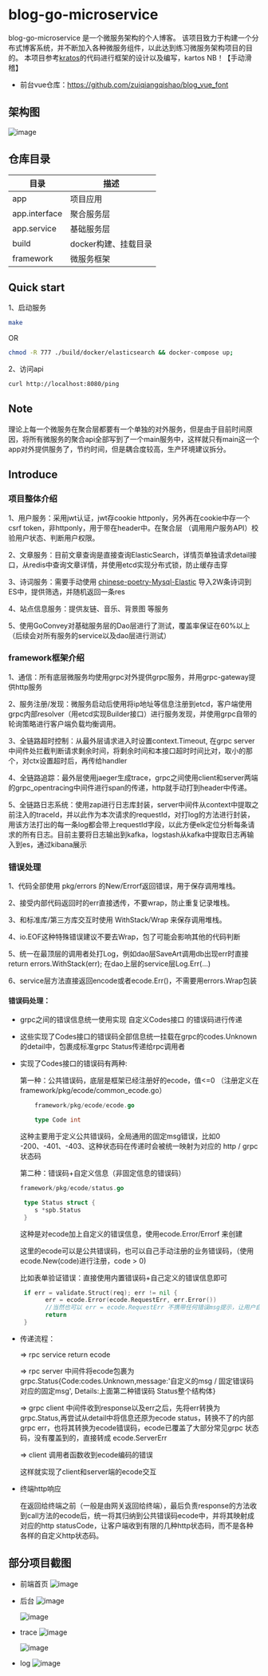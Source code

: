# blog-go-microservice
blog-go-microservice 是一个微服务架构的个人博客。
该项目致力于构建一个分布式博客系统，并不断加入各种微服务组件，以此达到练习微服务架构项目的目的。
本项目参考[kratos](https://github.com/go-kratos/kratos)的代码进行框架的设计以及编写，kartos NB！【手动滑稽】

- 前台vue仓库：https://github.com/zuiqiangqishao/blog_vue_font

## 架构图
 ![image](https://file.wuxxin.com/jiagou/a/jiagou.png) 

## 仓库目录
| 目录 | 描述 |
| -------- | -------------- |
| app     | 项目应用    |
| app.interface| 聚合服务层 |
| app.service    | 基础服务层   |
| build    |  docker构建、挂载目录  |
| framework | 微服务框架     |

## Quick start
1、启动服务
```bash
make
```
OR
```bash
chmod -R 777 ./build/docker/elasticsearch && docker-compose up;
```
2、访问api
```bash
curl http://localhost:8080/ping
```

## Note
理论上每一个微服务在聚合层都要有一个单独的对外服务，但是由于目前时间原因，将所有微服务的聚合api全部写到了一个main服务中，这样就只有main这一个app对外提供服务了，节约时间，但是耦合度较高，生产环境建议拆分。

## Introduce
### 项目整体介绍
1、用户服务：采用jwt认证，jwt存cookie httponly，另外再在cookie中存一个csrf token，非httponly，用于带在header中。在聚合层 （调用用户服务API）校验用户状态、判断用户权限。

2、文章服务：目前文章查询是直接查询ElasticSearch，详情页单独请求detail接口，从redis中查询文章详情，并使用etcd实现分布式锁，防止缓存击穿

3、诗词服务：需要手动使用 [chinese-poetry-Mysql-Elastic](https://github.com/zuiqiangqishao/chinese-poetry-Mysql-Elastic)  导入2W条诗词到ES中，提供筛选，并随机返回一条res

4、站点信息服务：提供友链、音乐、背景图 等服务

5、使用GoConvey对基础服务层的Dao层进行了测试，覆盖率保证在60%以上（后续会对所有服务的service以及dao层进行测试）

### framework框架介绍
1、通信：所有底层微服务均使用grpc对外提供grpc服务，并用grpc-gateway提供http服务

2、服务注册/发现：微服务启动后使用将ip地址等信息注册到etcd，客户端使用grpc内部resolver（用etcd实现Builder接口）进行服务发现，并使用grpc自带的轮询策略进行客户端负载均衡调用。

3、全链路超时控制：从最外层请求进入时设置context.Timeout, 在grpc server中间件处拦截判断请求剩余时间，将剩余时间和本接口超时时间比对，取小的那个，对ctx设置超时后，再传给handler

4、全链路追踪：最外层使用jaeger生成trace，grpc之间使用client和server两端的grpc_opentracing中间件进行span的传递，http就手动打到header中传递。

5、全链路日志系统：使用zap进行日志库封装，server中间件从context中提取之前注入的traceId，并以此作为本次请求的requestId，对打log的方法进行封装，用该方法打出的每一条log都会带上requestId字段，以此方便elk定位分析每条请求的所有日志。目前主要将日志输出到kafka，logstash从kafka中提取日志再输入到es，通过kibana展示


### 错误处理
    
1、代码全部使用 pkg/errors 的New/Errorf返回错误，用于保存调用堆栈。

2、接受内部代码返回时的err直接透传，不要wrap，防止重复记录堆栈。

3、和标准库/第三方库交互时使用 WithStack/Wrap 来保存调用堆栈。

4、io.EOF这种特殊错误建议不要去Wrap，包了可能会影响其他的代码判断

5、统一在最顶层的调用者处打Log，例如dao层SaveArt调用db出现err时直接 return errors.WithStack(err); 在dao上层的service层Log.Err(...)

6、service层方法直接返回encode或者ecode.Err()，不需要用errors.Wrap包装
#### 错误码处理：

- grpc之间的错误信息统一使用实现 自定义Codes接口 的错误码进行传递
- 这些实现了Codes接口的错误码全部信息统一挂载在grpc的codes.Unknown的detail中，包裹成标准grpc Status传递给rpc调用者
- 实现了Codes接口的错误码有两种:

    第一种：公共错误码，底层是框架已经注册好的ecode，值<=0 （注册定义在framework/pkg/ecode/common_ecode.go）

    ```go   
        framework/pkg/ecode/ecode.go
  
        type Code int
    ```    
    这种主要用于定义公共错误码，全局通用的固定msg错误，比如0 -200、-401、-403、这种状态码在传递时会被统一映射为对应的 http / grpc状态码
    
    第二种：错误码+自定义信息（非固定信息的错误码）
    ```go
    framework/pkg/ecode/status.go
  
     type Status struct {
        s *spb.Status
     }
     ```
     这种是对ecode加上自定义的错误信息，使用ecode.Error/Errorf 来创建
     
     这里的ecode可以是公共错误码，也可以自己手动注册的业务错误码，（使用 ecode.New(code)进行注册，code > 0)
     
     比如表单验证错误：直接使用内置错误码+自己定义的错误信息即可
     ```go
      if err = validate.Struct(req); err != nil {
            err = ecode.Error(ecode.RequestErr, err.Error())
            //当然也可以 err = ecode.RequestErr 不携带任何错误msg提示，让用户自己去反思哪里错了╮(╯▽╰)╭  好吧开玩笑的
            return
      }
     ```
- 传递流程：
    
    => rpc service return ecode &nbsp;&nbsp;

    =>  rpc server 中间件将ecode包裹为grpc.Status{Code:codes.Unknown,message:'自定义的msg / 固定错误码对应的固定msg', Details:上面第二种错误码 Status整个结构体} 
     
    => grpc client 中间件收到response以及err之后，先将err转换为grpc.Status,再尝试从detail中将信息还原为ecode status，转换不了的内部grpc err，也将其转换为ecode错误码，ecode已覆盖了大部分常见grpc 状态码，没有覆盖到的，直接转成 ecode.ServerErr 
    
    => client 调用者函数收到ecode编码的错误
    
    这样就实现了client和server端的ecode交互
    
- 终端http响应
    
    在返回给终端之前（一般是由网关返回给终端），最后负责response的方法收到call方法的ecode后，统一将其归纳到公共错误码ecode中，并将其映射成对应的http statusCode，让客户端收到有限的几种http状态码，而不是各种各样的自定义http状态码。
    
        
## 部分项目截图
- 前端首页
 ![image](https://file.wuxxin.com/blog/index.jpg)
 
- 后台
 ![image](https://file.wuxxin.com/blog/file.png)

  ![image](https://file.wuxxin.com/blog/user.png)
 
- trace
 ![image](https://file.wuxxin.com/blog/trace1.png)
 
  ![image](https://file.wuxxin.com/blog/trace2.png)

- log
![image](https://file.wuxxin.com/blog/kibana.png)
